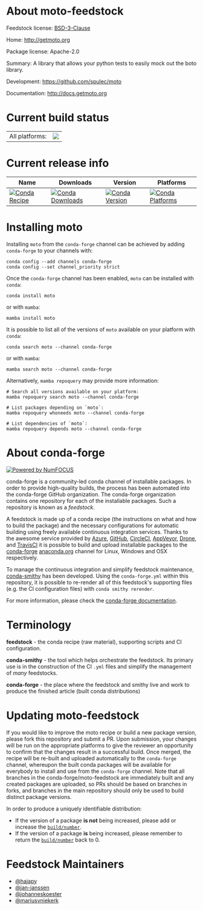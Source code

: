 About moto-feedstock
====================

Feedstock license: [BSD-3-Clause](https://github.com/conda-forge/moto-feedstock/blob/main/LICENSE.txt)

Home: http://getmoto.org

Package license: Apache-2.0

Summary: A library that allows your python tests to easily mock out the boto library.

Development: https://github.com/spulec/moto

Documentation: http://docs.getmoto.org

Current build status
====================


<table><tr><td>All platforms:</td>
    <td>
      <a href="https://dev.azure.com/conda-forge/feedstock-builds/_build/latest?definitionId=3997&branchName=main">
        <img src="https://dev.azure.com/conda-forge/feedstock-builds/_apis/build/status/moto-feedstock?branchName=main">
      </a>
    </td>
  </tr>
</table>

Current release info
====================

| Name | Downloads | Version | Platforms |
| --- | --- | --- | --- |
| [![Conda Recipe](https://img.shields.io/badge/recipe-moto-green.svg)](https://anaconda.org/conda-forge/moto) | [![Conda Downloads](https://img.shields.io/conda/dn/conda-forge/moto.svg)](https://anaconda.org/conda-forge/moto) | [![Conda Version](https://img.shields.io/conda/vn/conda-forge/moto.svg)](https://anaconda.org/conda-forge/moto) | [![Conda Platforms](https://img.shields.io/conda/pn/conda-forge/moto.svg)](https://anaconda.org/conda-forge/moto) |

Installing moto
===============

Installing `moto` from the `conda-forge` channel can be achieved by adding `conda-forge` to your channels with:

```
conda config --add channels conda-forge
conda config --set channel_priority strict
```

Once the `conda-forge` channel has been enabled, `moto` can be installed with `conda`:

```
conda install moto
```

or with `mamba`:

```
mamba install moto
```

It is possible to list all of the versions of `moto` available on your platform with `conda`:

```
conda search moto --channel conda-forge
```

or with `mamba`:

```
mamba search moto --channel conda-forge
```

Alternatively, `mamba repoquery` may provide more information:

```
# Search all versions available on your platform:
mamba repoquery search moto --channel conda-forge

# List packages depending on `moto`:
mamba repoquery whoneeds moto --channel conda-forge

# List dependencies of `moto`:
mamba repoquery depends moto --channel conda-forge
```


About conda-forge
=================

[![Powered by
NumFOCUS](https://img.shields.io/badge/powered%20by-NumFOCUS-orange.svg?style=flat&colorA=E1523D&colorB=007D8A)](https://numfocus.org)

conda-forge is a community-led conda channel of installable packages.
In order to provide high-quality builds, the process has been automated into the
conda-forge GitHub organization. The conda-forge organization contains one repository
for each of the installable packages. Such a repository is known as a *feedstock*.

A feedstock is made up of a conda recipe (the instructions on what and how to build
the package) and the necessary configurations for automatic building using freely
available continuous integration services. Thanks to the awesome service provided by
[Azure](https://azure.microsoft.com/en-us/services/devops/), [GitHub](https://github.com/),
[CircleCI](https://circleci.com/), [AppVeyor](https://www.appveyor.com/),
[Drone](https://cloud.drone.io/welcome), and [TravisCI](https://travis-ci.com/)
it is possible to build and upload installable packages to the
[conda-forge](https://anaconda.org/conda-forge) [anaconda.org](https://anaconda.org/)
channel for Linux, Windows and OSX respectively.

To manage the continuous integration and simplify feedstock maintenance,
[conda-smithy](https://github.com/conda-forge/conda-smithy) has been developed.
Using the ``conda-forge.yml`` within this repository, it is possible to re-render all of
this feedstock's supporting files (e.g. the CI configuration files) with ``conda smithy rerender``.

For more information, please check the [conda-forge documentation](https://conda-forge.org/docs/).

Terminology
===========

**feedstock** - the conda recipe (raw material), supporting scripts and CI configuration.

**conda-smithy** - the tool which helps orchestrate the feedstock.
                   Its primary use is in the construction of the CI ``.yml`` files
                   and simplify the management of *many* feedstocks.

**conda-forge** - the place where the feedstock and smithy live and work to
                  produce the finished article (built conda distributions)


Updating moto-feedstock
=======================

If you would like to improve the moto recipe or build a new
package version, please fork this repository and submit a PR. Upon submission,
your changes will be run on the appropriate platforms to give the reviewer an
opportunity to confirm that the changes result in a successful build. Once
merged, the recipe will be re-built and uploaded automatically to the
`conda-forge` channel, whereupon the built conda packages will be available for
everybody to install and use from the `conda-forge` channel.
Note that all branches in the conda-forge/moto-feedstock are
immediately built and any created packages are uploaded, so PRs should be based
on branches in forks, and branches in the main repository should only be used to
build distinct package versions.

In order to produce a uniquely identifiable distribution:
 * If the version of a package **is not** being increased, please add or increase
   the [``build/number``](https://docs.conda.io/projects/conda-build/en/latest/resources/define-metadata.html#build-number-and-string).
 * If the version of a package **is** being increased, please remember to return
   the [``build/number``](https://docs.conda.io/projects/conda-build/en/latest/resources/define-metadata.html#build-number-and-string)
   back to 0.

Feedstock Maintainers
=====================

* [@hajapy](https://github.com/hajapy/)
* [@jan-janssen](https://github.com/jan-janssen/)
* [@johanneskoester](https://github.com/johanneskoester/)
* [@mariusvniekerk](https://github.com/mariusvniekerk/)

